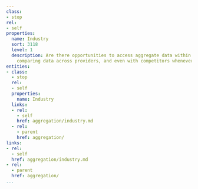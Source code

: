 ```yaml
---
class:
- stop
rel:
- self
properties:
  name: Industry
  sort: 3118
  level: 1
  description: Are there opportunities to access aggregate data within the industry,
    comparing data across providers, and even with competitors whenever possible.
entities:
- class:
  - stop
  rel:
  - self
  properties:
    name: Industry
  links:
  - rel:
    - self
    href: aggregation/industry.md
  - rel:
    - parent
    href: aggregation/
links:
- rel:
  - self
  href: aggregation/industry.md
- rel:
  - parent
  href: aggregation/
...
```


